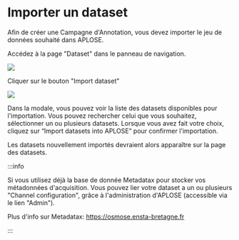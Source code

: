 # Importer un dataset

Afin de créer une Campagne d'Annotation, vous devez importer le jeu de données souhaité dans APLOSE.

Accédez à la page "Dataset" dans le panneau de navigation.

![](/campaign-creator/datasets.png)

Cliquer sur le bouton "Import dataset"

![](/campaign-creator/datasets-import.png)

Dans la modale, vous pouvez voir la liste des datasets disponibles pour l'importation.
Vous pouvez rechercher celui que vous souhaitez, sélectionner un ou plusieurs datasets.
Lorsque vous avez fait votre choix, cliquez sur “Import datasets into APLOSE” pour confirmer l'importation.

Les datasets nouvellement importés devraient alors apparaître sur la page des datasets.

:::info

Si vous utilisez déjà la base de donnée Metadatax pour stocker vos métadonnées d'acquisition. Vous pouvez lier votre
dataset a un ou plusieurs "Channel configuration", grâce à l'administration d'APLOSE (accessible via le lien "Admin").

Plus d'info sur Metadatax: https://osmose.ensta-bretagne.fr

:::
